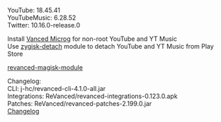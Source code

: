 YouTube: 18.45.41  
YouTubeMusic: 6.28.52  
Twitter: 10.16.0-release.0  

Install [Vanced Microg](https://github.com/TeamVanced/VancedMicroG/releases) for non-root YouTube and YT Music  
Use [zygisk-detach](https://github.com/j-hc/zygisk-detach) module to detach YouTube and YT Music from Play Store  

[revanced-magisk-module](https://github.com/j-hc/revanced-magisk-module)  

Changelog:  
CLI: j-hc/revanced-cli-4.1.0-all.jar  
Integrations: ReVanced/revanced-integrations-0.123.0.apk  
Patches: ReVanced/revanced-patches-2.199.0.jar  
[Changelog](https://github.com/ReVanced/revanced-patches/releases/tag/v2.199.0)  
